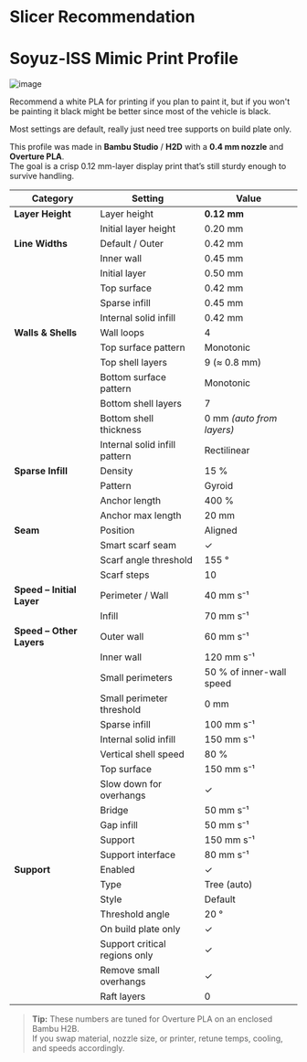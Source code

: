 # Slicer Recommendation 

# Soyuz-ISS Mimic Print Profile

![image](https://github.com/user-attachments/assets/58afe2f2-1ea9-4d8b-bb01-1b144c060601)

Recommend a white PLA for printing if you plan to paint it, but if you won't be painting it black might be better since most of the vehicle is black. 

Most settings are default, really just need tree supports on build plate only. 

This profile was made in **Bambu Studio** / **H2D** with a **0.4 mm nozzle** and **Overture PLA**.  
The goal is a crisp 0.12 mm-layer display print that’s still sturdy enough to survive handling.

| Category | Setting | Value |
|----------|---------|-------|
| **Layer Height** | Layer height | **0.12 mm** |
|  | Initial layer height | 0.20 mm |
| **Line Widths** | Default / Outer | 0.42 mm |
|  | Inner wall | 0.45 mm |
|  | Initial layer | 0.50 mm |
|  | Top surface | 0.42 mm |
|  | Sparse infill | 0.45 mm |
|  | Internal solid infill | 0.42 mm |
| **Walls & Shells** | Wall loops | 4 |
|  | Top surface pattern | Monotonic |
|  | Top shell layers | 9 (≈ 0.8 mm) |
|  | Bottom surface pattern | Monotonic |
|  | Bottom shell layers | 7 |
|  | Bottom shell thickness | 0 mm *(auto from layers)* |
|  | Internal solid infill pattern | Rectilinear |
| **Sparse Infill** | Density | 15 % |
|  | Pattern | Gyroid |
|  | Anchor length | 400 % |
|  | Anchor max length | 20 mm |
| **Seam** | Position | Aligned |
|  | Smart scarf seam | ✓ |
|  | Scarf angle threshold | 155 ° |
|  | Scarf steps | 10 |
| **Speed – Initial Layer** | Perimeter / Wall | 40 mm s⁻¹ |
|  | Infill | 70 mm s⁻¹ |
| **Speed – Other Layers** | Outer wall | 60 mm s⁻¹ |
|  | Inner wall | 120 mm s⁻¹ |
|  | Small perimeters | 50 % of inner-wall speed |
|  | Small perimeter threshold | 0 mm |
|  | Sparse infill | 100 mm s⁻¹ |
|  | Internal solid infill | 150 mm s⁻¹ |
|  | Vertical shell speed | 80 % |
|  | Top surface | 150 mm s⁻¹ |
|  | Slow down for overhangs | ✓ |
|  | Bridge | 50 mm s⁻¹ |
|  | Gap infill | 50 mm s⁻¹ |
|  | Support | 150 mm s⁻¹ |
|  | Support interface | 80 mm s⁻¹ |
| **Support** | Enabled | ✓ |
|  | Type | Tree (auto) |
|  | Style | Default |
|  | Threshold angle | 20 ° |
|  | On build plate only | ✓ |
|  | Support critical regions only | ✓ |
|  | Remove small overhangs | ✓ |
|  | Raft layers | 0 |

> **Tip:** These numbers are tuned for Overture PLA on an enclosed Bambu H2B.  
> If you swap material, nozzle size, or printer, retune temps, cooling, and speeds accordingly.
